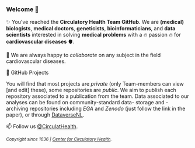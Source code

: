 ### Welcome 👋

✨ You've reached the **Circulatory Health Team GitHub**. We are **(medical) biologists**, 
**medical doctors**, **geneticists**, **bioinformaticians**, and **data scientists** 
interested in solving **medical problems** with a :fire: passion :fire: for **cardiovascular diseases :anatomical_heart:**. 


👯 We are always happy to _collaborate_ on any subject in the field cardiovascular diseases.


🔭 GitHub Projects

You will find that most projects are _private_ (only Team-members can view [and edit] these), 
some repositories are _public_. We aim to publish each repository associated to a publication 
from the team. Data associated to our analyses can be found on community-standard data-
storage and -archiving repositories including _EGA_ and _Zenodo_ (just follow the link 
in the paper), or through [DataverseNL](https://dataverse.nl/dataverse/UMCU).


📫 Follow us [@CirculatHealth](https://twitter.com/CirculatHealth).

<sup>_Copyright since 1636 | [Center for Circulatory Health](https://www.umcutrecht.nl/en/research/center/circulatory-health)._</sup>
